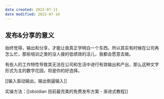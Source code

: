 ```yaml
---
date created: 2022-07-11
date modified: 2022-07-14
---
```


## 发布&分享的意义

始终觉得，输出和分享，才能让我真正学明白一个东西。所以其实有时候在公司再怎么忙，那些培训之类的没人接的低绩效的活儿，我都会愿意去做。

有些人的工作特性导致其无法在公司和生活中进行有效输出和产出，那么这种文字形式为主的数字花园，将是你的好选择。

[[输入驱动输出，输出倒逼输入]]

实操方法：[[obsidian 目前最完美的免费发布方案 - 渐进式教程]]
